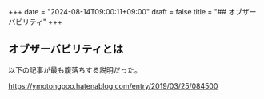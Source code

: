 +++
date = "2024-08-14T09:00:11+09:00"
draft = false
title = "## オブザーバビリティ"
+++


## オブザーバビリティとは

以下の記事が最も腹落ちする説明だった。

https://ymotongpoo.hatenablog.com/entry/2019/03/25/084500